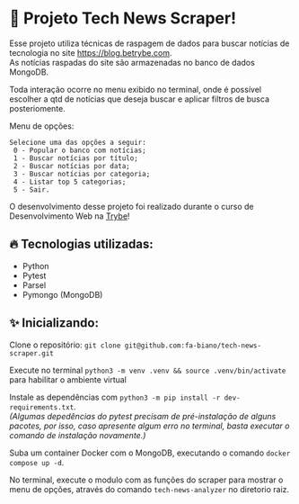 # 🔎 Projeto Tech News Scraper!

Esse projeto utiliza técnicas de raspagem de dados para buscar notícias de tecnologia no site https://blog.betrybe.com. </br>
As notícias raspadas do site são armazenadas no banco de dados MongoDB.

Toda interação ocorre no menu exibido no terminal, onde é possível escolher a qtd de notícias que deseja buscar e aplicar filtros de busca posteriomente.

Menu de opções:

`Selecione uma das opções a seguir:` </br>
` 0 - Popular o banco com notícias;` </br>
` 1 - Buscar notícias por título;` </br>
` 2 - Buscar notícias por data;` </br>
` 3 - Buscar notícias por categoria;` </br>
` 4 - Listar top 5 categorias;` </br>
` 5 - Sair.`

O desenvolvimento desse projeto foi realizado durante o curso de Desenvolvimento Web na [Trybe](https://www.betrybe.com/)!

## 🔥 Tecnologias utilizadas:

  * Python
  * Pytest
  * Parsel
  * Pymongo (MongoDB)

## ✨ Inicializando:

  Clone o repositório: `git clone git@github.com:fa-biano/tech-news-scraper.git`

  Execute no terminal `python3 -m venv .venv && source .venv/bin/activate` para habilitar o ambiente virtual

  Instale as dependências  com `python3 -m pip install -r dev-requirements.txt`. </br> 
  *(Algumas depedências do pytest precisam de pré-instalação de alguns pacotes, por isso, caso apresente algum erro no terminal, basta executar o comando de instalação novamente.)*

  Suba um container Docker com o MongoDB, executando o comando `docker compose up -d`.
  
  No terminal, execute o modulo com as funções do scraper para mostrar o menu de opções, através do comando `tech-news-analyzer` no diretorio raiz.
